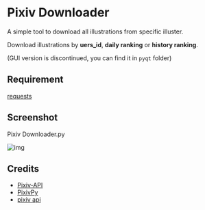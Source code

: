 # Pixiv Downloader

A simple tool to download all illustrations from specific illuster.

Download illustrations by **uers_id**, **daily ranking** or **history ranking**.

(GUI version is discontinued, you can find it in `pyqt` folder)

## Requirement

[requests](http://docs.python-requests.org/)


## Screenshot

Pixiv Downloader.py

![img](https://raw.github.com/bebound/Pixiv/master/ScreenShot/2.png)


## Credits
- [Pixiv-API](https://github.com/twopon/Pixiv-API)
- [PixivPy](https://github.com/upbit/pixivpy)
- [pixiv api](https://danbooru.donmai.us/wiki_pages/58938)